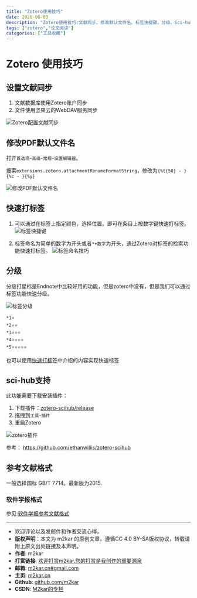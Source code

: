 ```yaml
---
title: "Zotero使用技巧"
date: 2020-06-03
description: "Zotero使用技巧:文献同步、修改默认文件名、标签快捷键、分级、Sci-hub支持"
tags: ["zotero","论文阅读"]
categories: ["工具收藏"]
---
```


# Zotero 使用技巧

## 设置文献同步

1. 文献数据库使用Zotero账户同步
2. 文件使用坚果云的WebDAV服务同步

![Zotero配置文献同步](https://cdn.jsdelivr.net/gh/m2kar/bucket/img/20200603112907.png)

## 修改PDF默认文件名

打开`首选项`-`高级`-`常规`-`设置编辑器`。

搜索`extensions.zotero.attachmentRenameFormatString`，修改为`{%t{50} - }{%c - }{%y}`

![修改PDF默认文件名](https://cdn.jsdelivr.net/gh/m2kar/bucket/img/20200603113221.png)

## 快速打标签
1. 可以通过在标签上指定颜色，选择位置。即可在条目上按数字键快速打标签。
![标签快捷键](https://cdn.jsdelivr.net/gh/m2kar/bucket/img/20200603113627.png)

2. 标签命名为简单的数字为开头或者`*+数字`为开头，通过Zotero对标签的检索功能快速打标签。
![标签命名技巧](https://cdn.jsdelivr.net/gh/m2kar/bucket/img/20200603113830.png)

## 分级
分级打星标是Endnote中比较好用的功能，但是zotero中没有，但是我们可以通过标签功能快速分级。

![标签分级](https://cdn.jsdelivr.net/gh/m2kar/bucket/img/20200603113939.png)

```
*1⭐
*2⭐⭐
*3⭐⭐⭐
*4⭐⭐⭐⭐
*5⭐⭐⭐⭐⭐
```
也可以使用[快速打标签](#快速打标签)中介绍的内容实现快速标签

## sci-hub支持

此功能需要下载安装插件：

1. 下载插件：[zotero-scihub/release](https://github.com/ethanwillis/zotero-scihub/releases)
2. 拖拽到`工具`-`插件`
3. 重启Zotero

![zotero插件](https://cdn.jsdelivr.net/gh/m2kar/bucket/img/20200603114800.png)

参考： https://github.com/ethanwillis/zotero-scihub

## 参考文献格式
一般选择国标 GB/T 7714。最新版为2015.


### 软件学报格式

参见:[软件学报参考文献格式](https://m2kar.cn/post/20190905-jos-csl/)

-------

- 欢迎评论以及发邮件和作者交流心得。
- **版权声明**：本文为 m2kar 的原创文章，遵循CC 4.0 BY-SA版权协议，转载请附上原文出处链接及本声明。
- **作者**: m2kar
- **打赏链接**: [欢迎打赏m2kar,您的打赏是我创作的重要源泉](http://m2kar-cn.mikecrm.com/wy97haW)
- **邮箱**: [m2kar.cn#gmail.com](mailto:m2kar.cn@gmail.com)
- **主页**: [m2kar.cn](https://m2kar.cn)
- **Github**: [github.com/m2kar](https://github.com/m2kar)
- **CSDN**: [M2kar的专栏](https://m2kar.blog.csdn.net)
